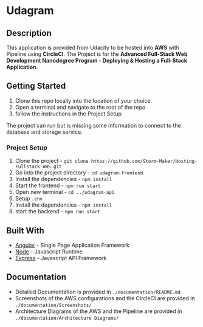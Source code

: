 # Udagram
## Description
This application is provided from Udacity to be hosted into **AWS** with Pipeline using **CircleCI**.
The Project is for the **Advanced Full-Stack Web Development Nanodegree Program - Deploying & Hosting a Full-Stack Application**.

## Getting Started

1. Clone this repo locally into the location of your choice.
2. Open a terminal and navigate to the root of the repo
3. follow the instructions in the Project Setup

The project can run but is missing some information to connect to the database and storage service.

### Project Setup

1. Clone the project - `git clone https://github.com/Storm-Maker/Hosting-Fullstack-AWS.git`
2. Go into the project directory - `cd udagram-frontend`
3. Install the dependencies - `npm install`
4. Start the frontend - `npm run start`
5. Open new terminal - `cd ../udagram-api`
6. Setup `.env`
7. Install the dependencies - `npm install`
8. start the backend - `npm run start`

## Built With

- [Angular](https://angular.io/) - Single Page Application Framework
- [Node](https://nodejs.org) - Javascript Runtime
- [Express](https://expressjs.com/) - Javascript API Framework

## Documentation

- Detailed Documentation is provided in `./documentation/README.md`
- Screenshots of the AWS configurations and the CircleCI are provided in `./documentation/Screenshots/`
- Architecture Diagrams of the AWS and the Pipeline are provided in `./documentation/Architecture Diagrams/`